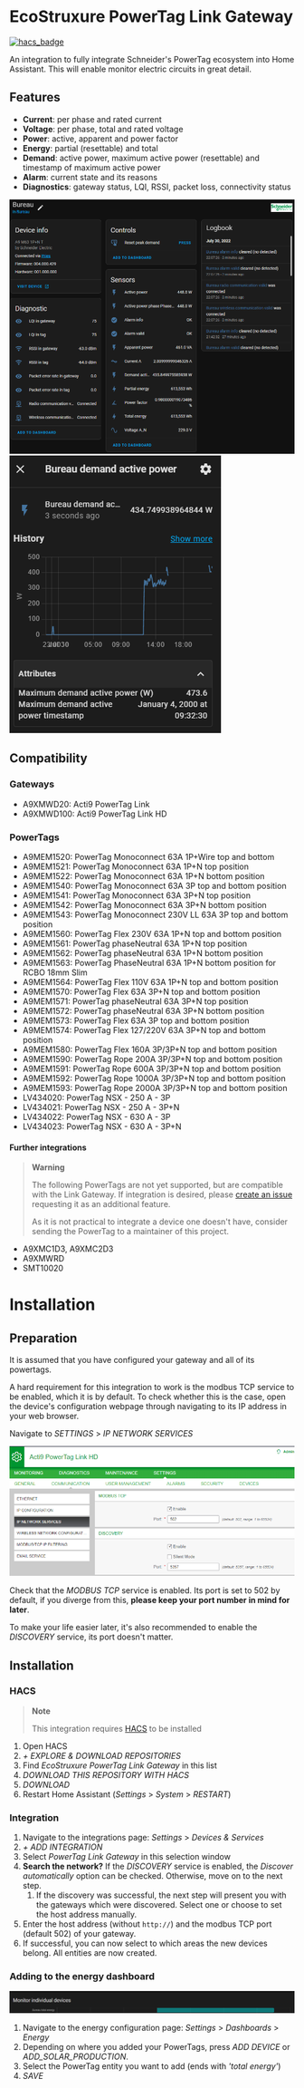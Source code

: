 # EcoStruxure PowerTag Link Gateway

[![hacs_badge](https://img.shields.io/badge/HACS-Default-41BDF5.svg)](https://github.com/hacs/integration)

An integration to fully integrate Schneider's PowerTag ecosystem into Home Assistant.
This will enable monitor electric circuits in great detail.

## Features

* **Current**: per phase and rated current
* **Voltage**: per phase, total and rated voltage
* **Power**: active, apparent and power factor
* **Energy**: partial (resettable) and total
* **Demand**: active power, maximum active power (resettable) and timestamp of maximum active power
* **Alarm**: current state and its reasons
* **Diagnostics**: gateway status, LQI, RSSI, packet loss, connectivity status

![Overview of a PowerTag device](images/Features_PowerTag.png)
![Example of a specific sensor](images/Features_Sensor.png)

## Compatibility

### Gateways

* A9XMWD20: Acti9 PowerTag Link
* A9XMWD100: Acti9 PowerTag Link HD

### PowerTags

* A9MEM1520: PowerTag Monoconnect 63A 1P+Wire top and bottom
* A9MEM1521: PowerTag Monoconnect 63A 1P+N top position
* A9MEM1522: PowerTag Monoconnect 63A 1P+N bottom position
* A9MEM1540: PowerTag Monoconnect 63A 3P top and bottom position
* A9MEM1541: PowerTag Monoconnect 63A 3P+N top position
* A9MEM1542: PowerTag Monoconnect 63A 3P+N bottom position
* A9MEM1543: PowerTag Monoconnect 230V LL 63A 3P top and bottom position
* A9MEM1560: PowerTag Flex 230V 63A 1P+N top and bottom position
* A9MEM1561: PowerTag phaseNeutral 63A 1P+N top position
* A9MEM1562: PowerTag phaseNeutral 63A 1P+N bottom position
* A9MEM1563: PowerTag PhaseNeutral 63A 1P+N bottom position for RCBO 18mm Slim
* A9MEM1564: PowerTag Flex 110V 63A 1P+N top and bottom position
* A9MEM1570: PowerTag Flex 63A 3P+N top and bottom position
* A9MEM1571: PowerTag phaseNeutral 63A 3P+N top position
* A9MEM1572: PowerTag phaseNeutral 63A 3P+N bottom position
* A9MEM1573: PowerTag Flex 63A 3P top and bottom position
* A9MEM1574: PowerTag Flex 127/220V 63A 3P+N top and bottom position
* A9MEM1580: PowerTag Flex 160A 3P/3P+N top and bottom position
* A9MEM1590: PowerTag Rope 200A 3P/3P+N top and bottom position
* A9MEM1591: PowerTag Rope 600A 3P/3P+N top and bottom position
* A9MEM1592: PowerTag Rope 1000A 3P/3P+N top and bottom position
* A9MEM1593: PowerTag Rope 2000A 3P/3P+N top and bottom position
* LV434020: PowerTag NSX - 250 A - 3P
* LV434021: PowerTag NSX - 250 A - 3P+N
* LV434022: PowerTag NSX - 630 A - 3P
* LV434023: PowerTag NSX - 630 A - 3P+N

#### Further integrations

> **Warning**
>
> The following PowerTags are not yet supported, but are compatible with the Link Gateway.
> If integration is desired, please [create an issue](https://github.com/Breina/PowerTagGateway/issues) requesting it as an additional feature.
> 
> As it is not practical to integrate a device one doesn't have, consider sending the PowerTag to a maintainer of this project.

* A9XMC1D3, A9XMC2D3
* A9XMWRD
* SMT10020


# Installation

## Preparation

It is assumed that you have configured your gateway and all of its powertags.

A hard requirement for this integration to work is the modbus TCP service to be enabled, which it is by default.
To check whether this is the case, open the device's configuration webpage through navigating to its IP address in your web browser.

Navigate to _SETTINGS_ > _IP NETWORK SERVICES_

![The IP services configuration](images/Web_config.png)

Check that the _MODBUS TCP_ service is enabled.
Its port is set to 502 by default, if you diverge from this, **please keep your port number in mind for later**.

To make your life easier later, it's also recommended to enable the _DISCOVERY_ service, its port doesn't matter.

## Installation

### HACS

> **Note**
> 
> This integration requires [HACS](https://github.com/hacs/integration) to be installed

1. Open HACS
2. _+ EXPLORE & DOWNLOAD REPOSITORIES_
3. Find _EcoStruxure PowerTag Link Gateway_ in this list
4. _DOWNLOAD THIS REPOSITORY WITH HACS_
5. _DOWNLOAD_
6. Restart Home Assistant (_Settings_ > _System_ > _RESTART_)

### Integration

 1. Navigate to the integrations page: _Settings_ > _Devices & Services_
 2. _+ ADD INTEGRATION_
 3. Select _PowerTag Link Gateway_ in this selection window
 4. **Search the network?** If the *DISCOVERY* service is enabled, the *Discover automatically* option can be checked. 
    Otherwise, move on to the next step.
    1. If the discovery was successful, the next step will present you with the gateways which were discovered.
       Select one or choose to set the host address manually.
 5. Enter the host address (without `http://`) and the modbus TCP port (default 502) of your gateway.
 6. If successful, you can now select to which areas the new devices belong.
    All entities are now created.

### Adding to the energy dashboard

![Monitor individual devices](images/Features_Energy_panel.png)

 1. Navigate to the energy configuration page: _Settings_ > _Dashboards_ > _Energy_
 2. Depending on where you added your PowerTags, press _ADD DEVICE_ or _ADD_SOLAR_PRODUCTION_.
 3. Select the PowerTag entity you want to add (ends with _'total energy'_)
 4. _SAVE_
